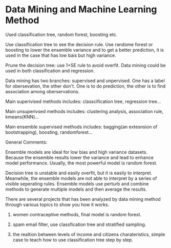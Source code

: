 # Data Mining and Machine Learning Method
Used classification tree, random forest, boosting etc.

Use classification tree to see the decision rule.
Use randome forest or boosting to lower the ensemble variance and to get a better prediction, it is used in the case that has low bais but high variance.

Prune the decision tree: use 1+SE rule to avoid overfit.
Data mining could be used in both classification and regression.

Data mining has two branches: supervised and unpervised. One has a label for obersevation, the other don't. One is to do prediction, the other is to find association among oberservations.

Main superivised methods includes: classcification tree, regression tree...

Main unsuperivsed methods includes: clustering analysis, association rule, kmeans(KNN)...

Main ensemble supervised methods includes: bagging(an extesnsion of bootstrapping), boosting, randomforest...

General Comments: 

  Ensemble models are ideal for low bias and high variance datasets. Because the ensemble results lower the variance and                     lead to enhance model performance. Usually, the most powerful model is random forest.

  Decision tree is unstable and easily overfit, but it is easily to interpret. Meanwhile, the ensemble models are not able                   to interpret by a series of visible seperating rules. Ensemble models use perturb and combine methods to generate                           multiple models and then average the results.
                  

There are several projects that has been analyzed by data mining method through various topics to show you how it works. 

1. women contraceptive methods, final model is random forest.

2. spam email filter, use classfication tree and stratified sampling.
  
3. the realtion between levels of income and citizens charateristics, simple case to teach how to use classification tree step by step.


